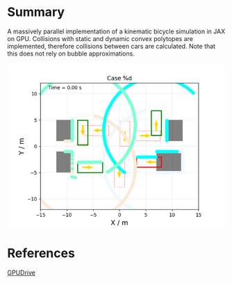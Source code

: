 # Summary

A massively parallel implementation of a kinematic bicycle simulation in JAX on GPU. Collisions with static and dynamic convex polytopes are implemented, therefore collisions between cars are calculated. Note that this does not rely on bubble approximations.

![benchmark example result](data/gifs/dense_lidar_demonstration.gif)

# References 

[GPUDrive](https://github.com/Emerge-Lab/gpudrive)

